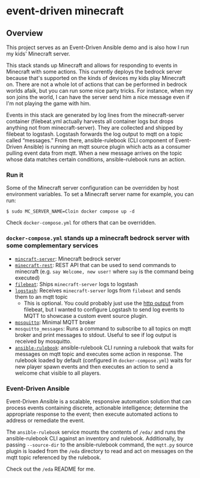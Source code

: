 # event-driven minecraft

## Overview 

This project serves as an Event-Driven Ansible demo and is also how I run my kids' Minecraft server.

This stack stands up Minecraft and allows for responding to events in Minecraft with some actions. This currently deploys the bedrock server because that's supported on the kinds of devices my kids play Minecraft on. There are not a whole lot of actions that can be performed in bedrock worlds afaik, but you can run some nice party tricks. For instance, when my son joins the world, I can have the server send him a nice message even if I'm not playing the game with him.

Events in this stack are generated by log lines from the minecraft-server container (filebeat.yml actually harvests all container logs but drops anything not from minecraft-server). They are collected and shipped by filebeat to logstash. Logstash forwards the log output to mqtt on a topic called “messages.” From there, ansible-rulebook (CLI component of Event-Driven Ansible) is running an mqtt source plugin which acts as a consumer pulling event data from mqtt. When a new message arrives on the topic whose data matches certain conditions, ansible-rulebook runs an action. 

### Run it

Some of the Minecraft server configuration can be overridden by host environment variables. To set a Minecraft server name for example, you can run:
```
$ sudo MC_SERVER_NAME=Cloin docker compose up -d
```
Check `docker-compose.yml` for others that can be overridden.

### `docker-compose.yml` stands up a minecraft bedrock server with some complementary services
  - [`mincraft-server`](https://github.com/itzg/docker-minecraft-bedrock-server): Minecraft bedrock server 
  - [`minecraft-rest`](https://github.com/macchie/minecraft-bedrock-server-bridge): REST API that can be used to send commands to minecraft (e.g. `say Welcome, new user!` where `say` is the command being executed)
  - [`filebeat`](https://github.com/elastic/beats): Ships `minecraft-server` logs to logstash
  - [`logstash`](https://github.com/elastic/logstash): Receives `minecraft-server` logs from `filebeat` and sends them to an mqtt topic
    - This is optional. You could probably just use the [http output](https://www.elastic.co/guide/en/logstash/master/plugins-outputs-http.html) from filebeat, but I wanted to configure Logstash to send log events to MQTT to showcase a custom event source plugin. 
  - [`mosquitto`](https://github.com/eclipse/mosquitto): Minimal MQTT broker 
  - `mosquitto_messages`: Runs a command to subscribe to all topics on mqtt broker and print messages to stdout. Useful to see if log output is received by mosquitto.
  - [`ansible-rulebook`](https://github.com/ansible/ansible-rulebook): ansible-rulebook CLI running a rulebook that waits for messages on mqtt topic and executes some action in response. The rulebook loaded by default (configured in `docker-compose.yml`) waits for new player spawn events and then executes an action to send a welcome chat visible to all players.
  
### Event-Driven Ansible

Event-Driven Ansible is a scalable, responsive automation solution that can process events containing discrete, actionable intelligence; determine the appropriate response to the event; then execute automated actions to address or remediate the event.

The `ansible-rulebook` service mounts the contents of `/eda/` and runs the ansible-rulebook CLI against an inventory and rulebook. Additionally, by passing `--source-dir` to the ansible-rulebook command, the `mqtt.py` source plugin is loaded from the `/eda` directory to read and act on messages on the mqtt topic referenced by the rulebook.

Check out the `/eda` README for me.
